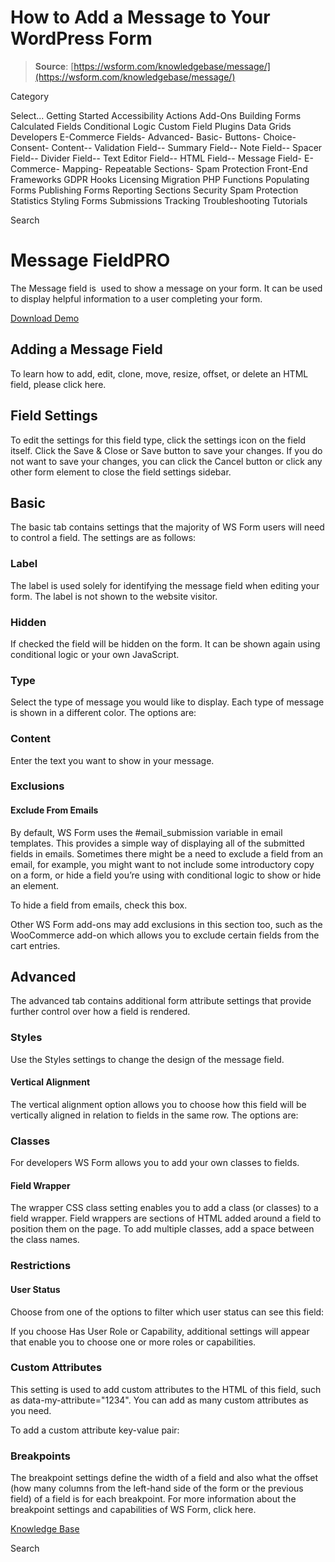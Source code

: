 # How to Add a Message to Your WordPress Form

> **Source**: [https://wsform.com/knowledgebase/message/](https://wsform.com/knowledgebase/message/)


Category

Select...
 Getting Started Accessibility Actions Add-Ons Building Forms Calculated Fields Conditional Logic Custom Field Plugins Data Grids Developers E-Commerce Fields- Advanced- Basic- Buttons- Choice- Consent- Content-- Validation Field-- Summary Field-- Note Field-- Spacer Field-- Divider Field-- Text Editor Field-- HTML Field-- Message Field- E-Commerce- Mapping- Repeatable Sections- Spam Protection Front-End Frameworks GDPR Hooks Licensing Migration PHP Functions Populating Forms Publishing Forms Reporting Sections Security Spam Protection Statistics Styling Forms Submissions Tracking Troubleshooting Tutorials

Search

# Message FieldPRO

The Message field is  used to show a message on your form. It can be used to display helpful information to a user completing your form.

[Download Demo](https://wsform.com/plugin-support/form-download.php?id=13583)
## Adding a Message Field

To learn how to add, edit, clone, move, resize, offset, or delete an HTML field, please click here.

## Field Settings

To edit the settings for this field type, click the settings  icon on the field itself. Click the Save & Close or Save button to save your changes. If you do not want to save your changes, you can click the Cancel button or click any other form element to close the field settings sidebar.

## Basic

The basic tab contains settings that the majority of WS Form users will need to control a field. The settings are as follows:

### Label

The label is used solely for identifying the message field when editing your form. The label is not shown to the website visitor.

### Hidden

If checked the field will be hidden on the form. It can be shown again using conditional logic or your own JavaScript.

### Type

Select the type of message you would like to display. Each type of message is shown in a different color. The options are:

### Content

Enter the text you want to show in your message.

### Exclusions

#### Exclude From Emails

By default, WS Form uses the #email_submission variable in email templates. This provides a simple way of displaying all of the submitted fields in emails. Sometimes there might be a need to exclude a field from an email, for example, you might want to not include some introductory copy on a form, or hide a field you’re using with conditional logic to show or hide an element.

To hide a field from emails, check this box.

Other WS Form add-ons may add exclusions in this section too, such as the WooCommerce add-on which allows you to exclude certain fields from the cart entries.

## Advanced

The advanced tab contains additional form attribute settings that provide further control over how a field is rendered.

### Styles

Use the Styles settings to change the design of the message field.

#### Vertical Alignment

The vertical alignment option allows you to choose how this field will be vertically aligned in relation to fields in the same row. The options are:

### Classes

For developers WS Form allows you to add your own classes to fields.

#### Field Wrapper

The wrapper CSS class setting enables you to add a class (or classes) to a field wrapper. Field wrappers are sections of HTML added around a field to position them on the page. To add multiple classes, add a space between the class names.

### Restrictions

#### User Status

Choose from one of the options to filter which user status can see this field:

If you choose Has User Role or Capability, additional settings will appear that enable you to choose one or more roles or capabilities.

### Custom Attributes

This setting is used to add custom attributes to the HTML of this field, such as data-my-attribute="1234". You can add as many custom attributes as you need.

To add a custom attribute key-value pair:

### Breakpoints

The breakpoint settings define the width of a field and also what the offset (how many columns from the left-hand side of the form or the previous field) of a field is for each breakpoint. For more information about the breakpoint settings and capabilities of WS Form, click here.

 

[Knowledge Base](https://wsform.com/knowledgebase/)

Search

